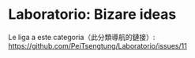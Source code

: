 # Laboratorio: Bizare ideas
Le liga a este categoria（此分類導航的鏈接）: https://github.com/PeiTsengtung/Laboratorio/issues/11

